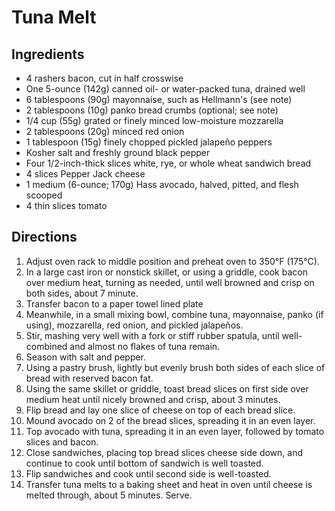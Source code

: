# Tuna Melt

## Ingredients

* 4 rashers bacon, cut in half crosswise
* One 5-ounce (142g) canned oil- or water-packed tuna, drained well
* 6 tablespoons (90g) mayonnaise, such as Hellmann's (see note)
* 2 tablespoons (10g) panko bread crumbs (optional; see note)
* 1/4 cup (55g) grated or finely minced low-moisture mozzarella
* 2 tablespoons (20g) minced red onion
* 1 tablespoon (15g) finely chopped pickled jalapeño peppers
* Kosher salt and freshly ground black pepper
* Four 1/2-inch-thick slices white, rye, or whole wheat sandwich bread
* 4 slices Pepper Jack cheese
* 1 medium (6-ounce; 170g) Hass avocado, halved, pitted, and flesh scooped
* 4 thin slices tomato

## Directions

1. Adjust oven rack to middle position and preheat oven to 350°F (175°C). 
1. In a large cast iron or nonstick skillet, or using a griddle, cook bacon over medium heat, turning as needed, until well browned and crisp on both sides, about 7 minute.
1. Transfer bacon to a paper towel lined plate
1. Meanwhile, in a small mixing bowl, combine tuna, mayonnaise, panko (if using), mozzarella, red onion, and pickled jalapeños. 
1. Stir, mashing very well with a fork or stiff rubber spatula, until well-combined and almost no flakes of tuna remain. 
1. Season with salt and pepper.
1. Using a pastry brush, lightly but evenly brush both sides of each slice of bread with reserved bacon fat. 
1. Using the same skillet or griddle, toast bread slices on first side over medium heat until nicely browned and crisp, about 3 minutes.
1. Flip bread and lay one slice of cheese on top of each bread slice. 
1. Mound avocado on 2 of the bread slices, spreading it in an even layer. 
1. Top avocado with tuna, spreading it in an even layer, followed by tomato slices and bacon. 
1. Close sandwiches, placing top bread slices cheese side down, and continue to cook until bottom of sandwich is well toasted.
1. Flip sandwiches and cook until second side is well-toasted. 
1. Transfer tuna melts to a baking sheet and heat in oven until cheese is melted through, about 5 minutes. Serve. 
